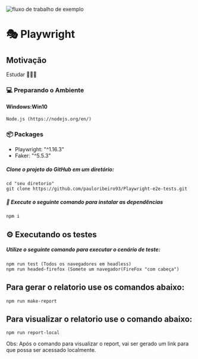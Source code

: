 ![fluxo de trabalho de exemplo](https://github.com/pauloribeiro93/Playwright-e2e-tests/actions/workflows/dramaturgo.yml/badge.svg)

# 🎭 Playwright 




## Motivação 
  Estudar 🥳👨‍💻

### :computer: Preparando o Ambiente

#### Windows:Win10
```
Node.js (https://nodejs.org/en/)
```

### :package: Packages 

- Playwright: "^1.16.3"
- Faker: "^5.5.3"

##### Clone o projeto do GitHub em um diretório:

```
cd "seu diretorio"
git clone https://github.com/pauloribeiro93/Playwright-e2e-tests.git

```

##### :runner: Execute o seguinte comando para instalar as dependências

```
npm i
```

## ⚙️ Executando os testes

##### Utilize o seguinte comando para executar o cenário de teste: 

``````
npm run test (Todos os navegadores em headless)
npm run headed-firefox (Somete um navegador(FireFox "com cabeça")
``````

## Para gerar o relatorio use os comandos abaixo: 

``````
npm run make-report
``````

## Para visualizar o relatorio use o comando abaixo: 

``````
npm run report-local
``````
Obs: Após o comando para visualizar o report, vai ser gerado um link para que possa ser acessado localmente. 
